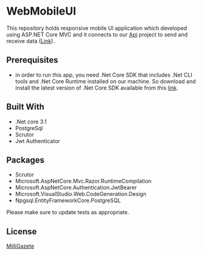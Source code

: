 # WebMobileUI

This repository holds responsive mobile UI application which developed using ASP.NET Core MVC and it connects to our [Api](http://milligazete.istmedyaapi.com/) project to send and receive data
([Link](http://milligazeteui.istmedyaapi.com)).

## Prerequisites
* in order to run this app, you need .Net Core SDK that includes .Net CLI tools and .Net Core Runtime installed on our machine. So download and install the latest version of .Net Core SDK available from this [link](https://dotnet.microsoft.com/download).


## Built With
* .Net core 3.1
* PostgreSql
* Scrutor
* Jwt Authenticator

## Packages
* Scrutor
* Microsoft.AspNetCore.Mvc.Razor.RuntimeCompilation
* Microsoft.AspNetCore.Authentication.JwtBearer
* Microsoft.VisualStudio.Web.CodeGeneration.Design
* Npgsql.EntityFrameworkCore.PostgreSQL

Please make sure to update tests as appropriate.

## License
[MilliGazete](http://milligazeteui.istmedyaapi.com/)